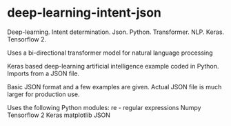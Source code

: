 # deep-learning-intent-json
Deep-learning. Intent determination. Json. Python. Transformer. NLP. Keras. Tensorflow 2.

Uses a bi-directional transformer model for natural language processing 


Keras based deep-learning artificial intelligence example coded in Python. Imports from a JSON file.

Basic JSON format and a few examples are given. Actual JSON file is much larger for production use.

Uses the following Python modules:
re - regular expressions
Numpy
Tensorflow 2
Keras
matplotlib
JSON
